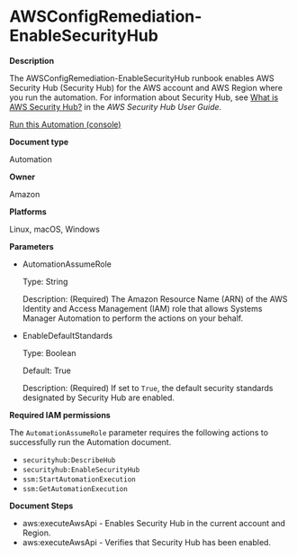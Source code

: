 # AWSConfigRemediation\-EnableSecurityHub<a name="automation-aws-enable-security-hub"></a>

**Description**

The AWSConfigRemediation\-EnableSecurityHub runbook enables AWS Security Hub \(Security Hub\) for the AWS account and AWS Region where you run the automation\. For information about Security Hub, see [What is AWS Security Hub?](https://docs.aws.amazon.com/securityhub/latest/userguide/what-is-securityhub.html) in the *AWS Security Hub User Guide*\.

[Run this Automation \(console\)](https://console.aws.amazon.com/systems-manager/automation/execute/AWSConfigRemediation-EnableSecurityHub)

**Document type**

Automation

**Owner**

Amazon

**Platforms**

Linux, macOS, Windows

**Parameters**
+ AutomationAssumeRole

  Type: String

  Description: \(Required\) The Amazon Resource Name \(ARN\) of the AWS Identity and Access Management \(IAM\) role that allows Systems Manager Automation to perform the actions on your behalf\.
+ EnableDefaultStandards

  Type: Boolean

  Default: True

  Description: \(Required\) If set to `True`, the default security standards designated by Security Hub are enabled\.

**Required IAM permissions**

The `AutomationAssumeRole` parameter requires the following actions to successfully run the Automation document\.
+ `securityhub:DescribeHub`
+ `securityhub:EnableSecurityHub`
+ `ssm:StartAutomationExecution`
+ `ssm:GetAutomationExecution`

**Document Steps**
+ aws:executeAwsApi \- Enables Security Hub in the current account and Region\.
+ aws:executeAwsApi \- Verifies that Security Hub has been enabled\.
